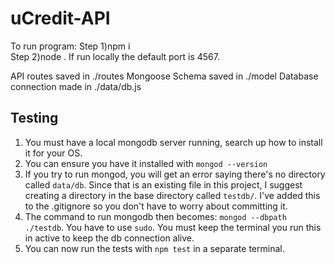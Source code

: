 # uCredit-API

To run program:
Step 1)npm i  
Step 2)node .
If run locally the default port is 4567.

API routes saved in ./routes
Mongoose Schema saved in ./model
Database connection made in ./data/db.js

## Testing

1. You must have a local mongodb server running, search up how to install it for your OS.
2. You can ensure you have it installed with `mongod --version`
3. If you try to run mongod, you will get an error saying there's no directory called
   `data/db`. Since that is an existing file in this project, I suggest creating a
   directory in the base directory called `testdb/`. I've added this to the .gitignore
   so you don't have to worry about committing it.
4. The command to run mongodb then becomes: `mongod --dbpath ./testdb`. You have to use
   `sudo`. You must keep the terminal you run this in active to keep the db connection
   alive.
5. You can now run the tests with `npm test` in a separate terminal.
